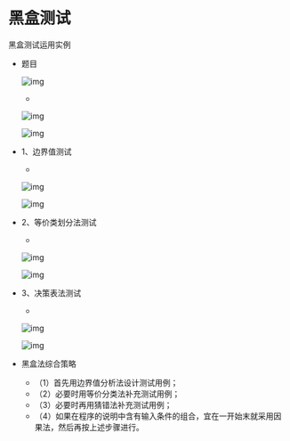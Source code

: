 # 黑盒测试

黑盒测试运用实例

- 题目

  ![img](https://img1.zlogs.net/20/20200117222655.png)

  - 

    ![img](https://img1.zlogs.net/20/20200117222656.png)

    ![img](https://img1.zlogs.net/20/20200117222655.png)

- 1、边界值测试

  - 

    ![img](https://img1.zlogs.net/20/20200117222657.png)

    ![img](https://img1.zlogs.net/20/20200117222658.png)

- 2、等价类划分法测试

  - 

    ![img](https://img1.zlogs.net/20/20200117222659.png)

    ![img](https://img1.zlogs.net/20/20200117222700.png)

- 3、决策表法测试

  - 

    ![img](https://img1.zlogs.net/20/20200117222701.png)

    ![img](https://img1.zlogs.net/20/20200117222702.png)

- 黑盒法综合策略

  - （1）首先用边界值分析法设计测试用例；
  - （2）必要时用等价分类法补充测试用例；
  - （3）必要时再用猜错法补充测试用例；
  - （4）如果在程序的说明中含有输入条件的组合，宜在一开始末就采用因果法，然后再按上述步骤进行。